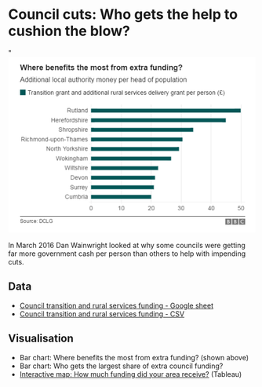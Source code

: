 # Council cuts: Who gets the help to cushion the blow?

"![](https://github.com/BBC-Data-Unit/council-cuts/blob/master/Where%20benefits%20the%20most%20from%20extra%20funding.png)

In March 2016 Dan Wainwright looked at why some councils were getting far more government cash per person than others to help with impending cuts.

## Data

* [Council transition and rural services funding - Google sheet](https://docs.google.com/spreadsheets/d/1EINZtimtpYoCbcLPcS32G0zNdG-gFEmBu5Ft1w9u7rs/pub?output=csv)
* [Council transition and rural services funding - CSV](https://github.com/BBC-Data-Unit/council-cuts/blob/master/Council%20transition%20and%20rural%20services%20funding%20-%20Sheet2.csv)

## Visualisation

* Bar chart: Where benefits the most from extra funding? (shown above)
* Bar chart: Who gets the largest share of extra council funding?
* [Interactive map: How much funding did your area receive?](https://public.tableau.com/profile/daniel.wainwright4535#!/vizhome/Transitionandruralservices/Story1) (Tableau)
